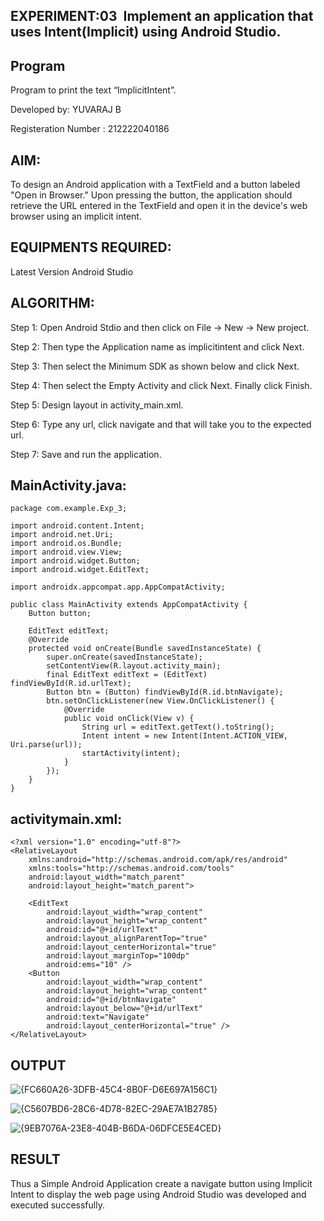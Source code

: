 
## EXPERIMENT:03  Implement an application that uses Intent(Implicit) using Android Studio.

## Program
Program to print the text “ImplicitIntent”.

Developed by: YUVARAJ B

Registeration Number : 212222040186


## AIM:

To design an Android application with a TextField and a button labeled "Open in Browser." Upon pressing the button, the application should retrieve the URL entered in the TextField and open it in the device's web browser using an implicit intent.

## EQUIPMENTS REQUIRED:

Latest Version Android Studio

## ALGORITHM:

Step 1: Open Android Stdio and then click on File -> New -> New project.

Step 2: Then type the Application name as implicitintent and click Next.

Step 3: Then select the Minimum SDK as shown below and click Next.

Step 4: Then select the Empty Activity and click Next. Finally click Finish.

Step 5: Design layout in activity_main.xml.

Step 6: Type any url, click navigate and that will take you to the expected url.

Step 7: Save and run the application.

## MainActivity.java:
```
package com.example.Exp_3;

import android.content.Intent;
import android.net.Uri;
import android.os.Bundle;
import android.view.View;
import android.widget.Button;
import android.widget.EditText;

import androidx.appcompat.app.AppCompatActivity;

public class MainActivity extends AppCompatActivity {
    Button button;

    EditText editText;
    @Override
    protected void onCreate(Bundle savedInstanceState) {
        super.onCreate(savedInstanceState);
        setContentView(R.layout.activity_main);
        final EditText editText = (EditText) findViewById(R.id.urlText);
        Button btn = (Button) findViewById(R.id.btnNavigate);
        btn.setOnClickListener(new View.OnClickListener() {
            @Override
            public void onClick(View v) {
                String url = editText.getText().toString();
                Intent intent = new Intent(Intent.ACTION_VIEW, Uri.parse(url));
                startActivity(intent);
            }
        });
    }
}
```
## activitymain.xml:
```
<?xml version="1.0" encoding="utf-8"?>
<RelativeLayout
    xmlns:android="http://schemas.android.com/apk/res/android"
    xmlns:tools="http://schemas.android.com/tools"
    android:layout_width="match_parent"
    android:layout_height="match_parent">

    <EditText
        android:layout_width="wrap_content"
        android:layout_height="wrap_content"
        android:id="@+id/urlText"
        android:layout_alignParentTop="true"
        android:layout_centerHorizontal="true"
        android:layout_marginTop="100dp"
        android:ems="10" />
    <Button
        android:layout_width="wrap_content"
        android:layout_height="wrap_content"
        android:id="@+id/btnNavigate"
        android:layout_below="@+id/urlText"
        android:text="Navigate"
        android:layout_centerHorizontal="true" />
</RelativeLayout>
```
## OUTPUT

![{FC660A26-3DFB-45C4-8B0F-D6E697A156C1}](https://github.com/user-attachments/assets/be41dff0-db68-43be-8666-70c9f8692e79)

![{C5607BD6-28C6-4D78-82EC-29AE7A1B2785}](https://github.com/user-attachments/assets/921b8829-f287-44f3-9712-811f592a12d2)

![{9EB7076A-23E8-404B-B6DA-06DFCE5E4CED}](https://github.com/user-attachments/assets/fdd91bd6-9ac6-4399-a244-0b040c47edce)

## RESULT
Thus a Simple Android Application create a navigate button using Implicit Intent to display the web page using Android Studio was developed and executed successfully.
